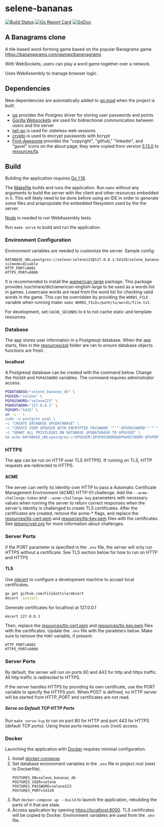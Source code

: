 # selene-bananas

[![Build Status](https://travis-ci.org/jacobpatterson1549/selene-bananas.svg?branch=master)](https://travis-ci.org/jacobpatterson1549/selene-bananas)
[![Go Report Card](https://goreportcard.com/badge/github.com/jacobpatterson1549/selene-bananas)](https://goreportcard.com/report/github.com/jacobpatterson1549/selene-bananas)
[![GoDoc](https://godoc.org/github.com/jacobpatterson1549/selene-bananas?status.svg)](https://godoc.org/github.com/jacobpatterson1549/selene-bananas)


## A Banagrams clone

A tile-based word-forming game based on the popular Banagrams game.  <https://bananagrams.com/games/bananagrams>

With WebSockets, users can play a word game together over a network.

Uses WebAssembly to manage browser logic.

## Dependencies

New dependencies are automatically added to [go.mod](go.mod) when the project is built.
* [pq](https://github.com/lib/pq) provides the Postgres driver for storing user passwords and points
* [Gorilla Websockets](https://github.com/gorilla/websocket) are used for bidirectional communication between users and the server
* [jwt-go](https://github.com/dgrijalva/jwt-go) is used for stateless web sessions
* [crypto](https://github.com/golang/crypto) is used to  encrypt passwords with bcrypt
* [Font-Awesome](https://github.com/FortAwesome/Font-Awesome) provides the "copyright", "github," "linkedin", and "gavel" icons on the about page; they were copied from version [5.13.0](https://github.com/FortAwesome/Font-Awesome/releases/tag/5.13.0) to [resources/fa](resources/fa).

## Build

Building the application requires [Go 1.16](https://golang.org/dl/).

The [Makefile](Makefile) builds and runs the application. Run `make` without any arguments to build the server with the client and other resources embedded in it.  This will likely need to be done before using an IDE in order to generate some files and prepropulate the embedded filesystem used by the the server.

[Node](https://github.com/nodejs) is needed to run WebAssembly tests.

Run `make serve` to build and run the application.

### Environment Configuration

Environment variables are needed to customize the server.  Sample config:
```
DATABASE_URL=postgres://selene:selene123@127.0.0.1:54320/selene_bananas_db?sslmode=disable
HTTP_PORT=8001
HTTPS_PORT=8000
```

It is recommended to install the [wamerican-large](https://packages.debian.org/buster/wamerican-large) package.  This package provides /usr/share/dict/american-english-large to be used as a words list in games.  Lowercase words are read from the word list for checking valid words in the game.  This can be overridden by providing the `WORDS_FILE` variable when running make: `make WORDS_FILE=/path/to/words/file.txt`.

For development, set `CACHE_SECONDS` to `0` to not cache static and template resources.

### Database

The app stores user information in a Postgresql database.  When the app starts, files in the [resources/sql](resources/sql) folder are ran to ensure database objects functions are fresh.

#### localhost

A Postgresql database can be created with the command below.  Change the `PGUSER` and `PGPASSWORD` variables.  The command requires administrator access.
```bash
PGDATABASE="selene_bananas_db" \
PGUSER="selene" \
PGPASSWORD="selene123" \
PGHOSTADDR="127.0.0.1" \
PGPORT="5432" \
sh -c ' \
sudo -u postgres psql \
-c "CREATE DATABASE $PGDATABASE" \
-c "CREATE USER $PGUSER WITH ENCRYPTED PASSWORD '"'"'$PGPASSWORD'"'"'" \
-c "GRANT ALL PRIVILEGES ON DATABASE $PGDATABASE TO $PGUSER" \
&& echo DATABASE_URL=postgres://$PGUSER:$PGPASSWORD@$PGHOSTADDR:$PGPORT/$PGDATABASE'
```

### HTTPS

The app can be run on HTTP over TLS (HTTPS). If running on TLS, HTTP requests are redirected to HTTPS.

#### ACME

The server can verify its identity over HTTP to pass a Automatic Certificate Management Environment (ACME) HTTP-01 challenge.  Add the `--acme-challenge-token` and `--acme-challenge-key` parameters with necessary values when running the server to return correct responses when the server's identity is challenged to create TLS certificates.  After the certificates are created, remove the acme-* flags, and replace the [resources/tls-cert.pem](resources/tls-cert.pem) and [resources/tls-key.pem](resources/tls-key.pem) files with the certificates. See [letsencrypt.org](https://letsencrypt.org/docs/challenge-types/#http-01-challenge) for more information about challenges.

### Server Ports

if the PORT parameter is specified in the `.env` file, the server will only run HTTPS without a certificate.  See TLS section below for how to run on HTTP and HTTPS

#### TLS

Use [mkcert](https://github.com/FiloSottile/mkcert) to configure a development machine to accept local certificates.
```bash
go get github.com/FiloSottile/mkcert
mkcert -install
```
Generate certificates for localhost at 127.0.0.1
```bash
mkcert 127.0.0.1
```
Then, replace the [resources/tls-cert.pem](resources/tls-cert.pem) and [resources/tls-key.pem](resources/tls-key.pem) files with the certificates.  Update the `.env` file with the parateters below. Make sure to remove the `PORT` variable, if present.
```
HTTP_PORT=8001
HTTPS_PORT=8000
```

### Server Ports

By default, the server will run on ports 80 and 443 for http and https traffic.  All http traffic is redirected to HTTPS.

If the server handles HTTPS by providing its own certificate, use the PORT variable to specify the HTTPS port. When POST is defined, no HTTP server will be started from HTTP_PORT and certificates are not read.

##### Serve on Default TCP HTTP Ports

Run `make serve-tcp` to run on port 80 for HTTP and port 443 for HTTPS (default TCP ports).  Using these ports requires `sudo` (root) access.

### Docker

Launching the application with [Docker](https://www.docker.com) requires minimal configuration.

1. Install [docker-compose](https://github.com/docker/compose)
1. Set database environment variables in the `.env` file in project root (next to Dockerfile).
    ```
    POSTGRES_DB=selene_bananas_db
    POSTGRES_USER=selene
    POSTGRES_PASSWORD=selene123
    POSTGRES_PORT=54320
    ```
1. Run `docker-compose up --build` to launch the application, rebuilding the parts of it that are stale.
1. Access application by opening <https://localhost:8000>.  TLS certificates will be copied to Docker.  Environment variables are used from the `.env` file.